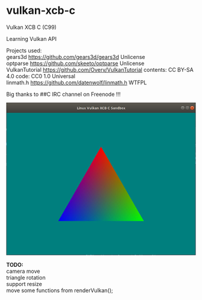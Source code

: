 # vulkan-xcb-c

Vulkan XCB C (C99)

Learning Vulkan API

 Projects used:  
 gears3d https://github.com/gears3d/gears3d Unlicense  
 optparse https://github.com/skeeto/optparse Unlicense  
 VulkanTutorial https://github.com/Overv/VulkanTutorial contents: CC BY-SA 4.0 code: CC0 1.0 Universal  
 linmath.h https://github.com/datenwolf/linmath.h WTFPL  

 Big thanks to ##C IRC channel on Freenode !!!

![alt text](https://github.com/RicardasSim/vulkan-xcb-c/blob/master/screenshot-1.jpg)

**TODO:**  
camera move  
triangle rotation  
support resize  
move some functions from renderVulkan();
